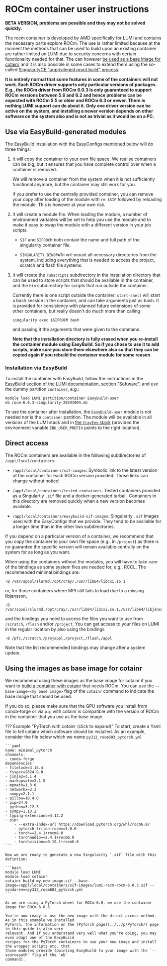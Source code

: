 # ROCm container user instructions

**BETA VERSION, problems are possible and they may not be solved quickly.**

The rocm container is developed by AMD specifically for LUMI and contains the
necessary parts explore ROCm. The use is rather limited because at the moment
the methods that can be used to build upon an existing container are rather
limited on LUMI due to security concerns with certain functionality needed for 
that. The can however
[be used as a base image for cotainr](index.md#using-the-images-as-base-image-for-cotainr)
and it is also possible in some cases to extend them using the so-called
[SingularityCE "unprivileged proot build" process](https://docs.sylabs.io/guides/3.11/user-guide/build_a_container.html#unprivilged-proot-builds).

**It is entirely normal that some features in some of the containers will not work.
Each ROCm driver supports only particular versions of packages. E.g., the ROCm 
driver from ROCm 6.0.3 is only guaranteed to support ROCm versions between 5.6 and 
6.2 and hence problems can be expected with ROCm 5.5 or older and ROCm 6.3 or newer.
There is nothing LUMI
support can do about it. Only one driver version can be active on the system,
and installing a newer version depends on other software on the system also and
is not as trivial as it would be on a PC.**

## Use via EasyBuild-generated modules

The EasyBuild installation with the EasyConfigs mentioned below will do three things:

1.  It will copy the container to your own file space. We realise containers can be
    big, but it ensures that you have complete control over when a container is
    removed.
    
    We will remove a container from the system when it is not sufficiently functional
    anymore, but the container may still work for you.

    If you prefer to use the centrally provided container, you can remove your copy 
    after loading of the module with `rm $SIF` followed by reloading the module. This
    is however at your own risk. 

2.  It will create a module file. 
    When loading the module, a number of environment variables will
    be set to help you use the module and to make it easy to swap the module with a
    different version in your job scripts.
    
    -   `SIF` and `SIFROCM` both contain the name and full path of the singularity
        container file.
        
    -   `SINGULARITY_BINDPATH` will mount all necessary directories from the system,
        including everything that is needed to access the project, scratch and flash
        file systems.

3.  It will create the `runscripts` subdirectory in the installation directory that 
    can be used to store scripts that should be available in the container, and the
    `bin` subdirectory for scripts that run outside the container.

    Currently there is one script outside the container: `start-shell` will start a
    bash session in the container, and can take arguments just as bash. It is provided
    for consistency with planned future extensions of some other containers, but really
    doesn't do much more than calling

    ```
    singularity exec $SIFROCM bash
    ```

    and passing it the arguments that were given to the command.

    **Note that the installation directory is fully erased when you re-install the 
    container module using EasyBuild. So if you chose to use it to add scripts, make
    sure you store them elsewhere also so that they can be copied again if you 
    rebuild the container module for some reason.**


### Installation via EasyBuild

To install the container with EasyBuild, follow the instructions in the
[EasyBuild section of the LUMI documentation, section "Software"](https://docs.lumi-supercomputer.eu/software/installing/easybuild/),
and use the dummy partition `container`, e.g.:

```
module load LUMI partition/container EasyBuild-user
eb rocm-6.0.3-singularity-20241004.eb
```

To use the container after installation, the `EasyBuild-user` module is not needed nor
is the `container` partition. The module will be available in all versions of the LUMI stack
and in [the `CrayEnv` stack](https://docs.lumi-supercomputer.eu/runjobs/lumi_env/softwarestacks/#crayenv)
(provided the environment variable `EBU_USER_PREFIX` points to the right location).

## Direct access

The ROCm containers are available in the following subdirectories of `/appl/local/containers`:

-   `/appl/local/containers/sif-images`: Symbolic link to the latest version of the container
    for each ROCm version provided. Those links can change without notice!

-   `/appl/local/containers/tested-containers`: Tested containers provided as a Singulartiy `.sif` file
    and a docker-generated tarball. Containers in this directory are removed quickly when a new version
    becomes available.

-   `/appl/local/containers/easybuild-sif-images`: Singularity `.sif` images used with the EasyConfigs
    that we provide. They tend to be available for a longer time than in the other two subdirectories.

If you depend on a particular version of a container, we recommend that you copy the container to
your own file space (e.g., in `/project`) as there is no guarantee the specific version will remain
available centrally on the system for as long as you want.

When using the containers without the modules, you will have to take care of the bindings as some
system files are needed for, e.g., RCCL. The recommended minimal bindings are:

```
-B /var/spool/slurmd,/opt/cray/,/usr/lib64/libcxi.so.1
```

or, for those containers where MPI still fails to load due to a missing libjansson,

```
-B /var/spool/slurmd,/opt/cray/,/usr/lib64/libcxi.so.1,/usr/lib64/libjansson.so.4
```

and the bindings you need to access the files you want to use from `/scratch`, `/flash` and/or `/project`.
You can get access to your files on LUMI in the regular location by also using the bindings

```
-B /pfs,/scratch,/projappl,/project,/flash,/appl
```

Note that the list recommended bindings may change after a system update.


## Using the images as base image for cotainr

We recommend using these images as the base image for cotainr if you want to 
[build a container with cotainr](https://lumi-supercomputer-docs-preview.rahtiapp.fi/origin/pytorch/software/containers/singularity/#building-containers-using-the-cotainr-tool) 
that needs ROCm. You can use the `--base-image=<my base image>` flag of the `cotainr` command
to indicate the base image that should be used.

If you do so, please make sure that the GPU software you install from conda-forge or via `pip` 
with cotainr is compatible with the version of ROCm in the container that you use as the base
image.

??? Example "PyTorch with cotainr (click to expand)"
    To start, create a Yaml file to tell cotainr which software should be installed.
    As an example, consider the file below which we name `py312_rocm603_pytorch.yml`  

    ```yaml
    name: minimal_pytorch
    channels:
    - conda-forge
    dependencies:
    - filelock=3.15.4
    - fsspec=2024.9.0
    - jinja2=3.1.4
    - markupsafe=2.1.5
    - mpmath=1.3.0
    - networkx=3.3
    - numpy=2.1.1
    - pillow=10.4.0
    - pip=24.0
    - python=3.12.3
    - sympy=1.13.2
    - typing-extensions=4.12.2
    - pip:
        - --extra-index-url https://download.pytorch.org/whl/rocm6.0/
        - pytorch-triton-rocm==3.0.0
        - torch==2.4.1+rocm6.0
        - torchaudio==2.4.1+rocm6.0
        - torchvision==0.19.1+rocm6.0
    ```

    Now we are ready to generate a new Singularity `.sif` file with this defintion:

    ```bash
    module load LUMI
    module load cotainr
    cotainr build my-new-image.sif --base-image=/appl/local/containers/sif-images/lumi-rocm-rocm-6.0.3.sif --conda-env=py312_rocm603_pytorch.yml
    ```

    As we are using a PyTorch wheel for ROCm 6.0, we use the container image for ROCm 6.0.3.

    You're now ready to use the new image with the direct access method. As in this example we installed
    PyTorch, the information on the [PyTorch page](../../p/PyTorch/) page in this guide is also very
    relevant. And if you understand very well what you're doing, you may even adapt one of the EasyBuild
    recipes for the PyTorch containers to use your new image and install the wrapper scripts etc. that 
    those modules provide (pointing EasyBuild to your image with the `--sourcepath` flag of the `eb` 
    command).


